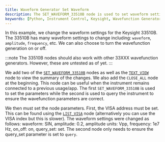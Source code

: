 ```yaml
---
title: Waveform Generator Set Waveform
description: The SET_WAVEFORM_33510B node is used to set waveform settings for a 33510B.
keywords: [Python, Instrument Control, Keysight, Wavefunction Generator, Function Generator, Keysight 33500B]
---
```


In this example, we change the waveform settings for the Keysight 33510B. The 33510B has many waveform settings to change including: `waveform`, `amplitude`, `frequency`, etc. We can also choose to turn the wavefunction generation on or off.

:::note
The 33510B nodes should also work with other 33XXX wavefunction generators. However, these are untested as of yet.
:::

We add two of the [`SET_WAVEFORM_33510B`](https://github.com/flojoy-ai/nodes/tree/develop/IO/INSTRUMENTS/FUNCTION_GENERATORS/KEYSIGHT/33XXX) nodes as well as the [`TEXT_VIEW`](https://github.com/flojoy-ai/nodes/blob/develop/VISUALIZERS/DATA_STRUCTURE/TEXT_VIEW/TEXT_VIEW.py) node to view the summary of the changes. We also add the `CLOSE_ALL` node at the beginning. This node can be useful when the instrument remains connected to a previous usage/app. The first `SET_WAVEFORM_33510B` is used to set the parameters while the second is used to query the instrument to ensure the wavefunction parameters are correct.

We then must set the node parameters. First, the VISA address must be set. This can be found using the [`LIST_VISA`](https://github.com/flojoy-ai/nodes/blob/develop/IO/INSTRUMENTS/QCODES/LIST_VISA/LIST_VISA.py) node (alternatively you can use the VISA index but this is slower). The waveform settings were changed as follows: waveform: SIN, amplitude: 0.2, amplitude units: Vpp, frequency: 1e7 Hz, on_off: on, query_set: set. The second node only needs to ensure the query_set parameter is set to `query`.
